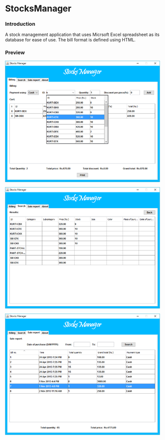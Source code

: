 # StocksManager

### Introduction

A stock management application that uses Micrsoft Excel spreadsheet as its database for ease of use. The bill format is defined using HTML.

### Preview

![](/preview/preview1.png)

![](/preview/preview2.png)

![](/preview/preview3.png)

